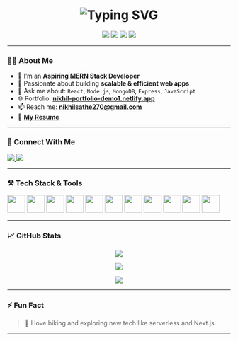 <h1 align="center">
  <img src="https://readme-typing-svg.herokuapp.com?font=Fira+Code&weight=600&size=28&pause=1000&center=true&vCenter=true&width=435&lines=Hi+%F0%9F%91%8B%2C+I'm+Nikhil+Sathe!;MERN+Stack+Developer;React+%7C+Node.js+%7C+Express+%7C+MongoDB;Let%E2%80%99s+build+something+great+%F0%9F%9A%80" alt="Typing SVG" />
</h1>

<p align="center">
  <img src="https://img.shields.io/badge/Code-React-informational?style=flat&logo=react&color=61DAFB" />
  <img src="https://img.shields.io/badge/Code-Node.js-informational?style=flat&logo=node.js&color=339933" />
  <img src="https://img.shields.io/badge/Code-MongoDB-informational?style=flat&logo=mongodb&color=47A248" />
  <img src="https://img.shields.io/badge/Code-Express-informational?style=flat&logo=express&color=000000" />
</p>

---

### 👨‍💻 About Me
- 🔭 I’m an **Aspiring MERN Stack Developer**  
- 🚀 Passionate about building **scalable & efficient web apps**
- 💬 Ask me about: `React`, `Node.js`, `MongoDB`, `Express`, `JavaScript`
- 🌐 Portfolio: [**nikhil-portfolio-demo1.netlify.app**](https://nikhil-portfolio-demo1.netlify.app/)
- 📫 Reach me: **nikhilsathe270@gmail.com**
- 📄 [**My Resume**](https://drive.google.com/file/d/15eF8mz-Rvbv3n_4T7h68-RRCKtxSOIdH/view)

---

### 🔗 Connect With Me
<p align="left">
  <a href="https://x.com/nikhilsathe07" target="_blank">
    <img src="https://img.shields.io/badge/X-1DA1F2?style=for-the-badge&logo=twitter&logoColor=white" />
  </a>
  <a href="https://www.linkedin.com/in/nikhil-s-sathe/" target="_blank">
    <img src="https://img.shields.io/badge/LinkedIn-0A66C2?style=for-the-badge&logo=linkedin&logoColor=white" />
  </a>
</p>

---

### ⚒️ Tech Stack & Tools

<p align="left">
  <img src="https://cdn.jsdelivr.net/gh/devicons/devicon/icons/html5/html5-original-wordmark.svg" width="40" />
  <img src="https://cdn.jsdelivr.net/gh/devicons/devicon/icons/css3/css3-original-wordmark.svg" width="40" />
  <img src="https://cdn.jsdelivr.net/gh/devicons/devicon/icons/javascript/javascript-original.svg" width="40" />
  <img src="https://cdn.jsdelivr.net/gh/devicons/devicon/icons/typescript/typescript-original.svg" width="40" />
  <img src="https://cdn.jsdelivr.net/gh/devicons/devicon/icons/react/react-original-wordmark.svg" width="40" />
  <img src="https://cdn.jsdelivr.net/gh/devicons/devicon/icons/express/express-original-wordmark.svg" width="40" />
  <img src="https://cdn.jsdelivr.net/gh/devicons/devicon/icons/nodejs/nodejs-original-wordmark.svg" width="40" />
  <img src="https://cdn.jsdelivr.net/gh/devicons/devicon/icons/mongodb/mongodb-original-wordmark.svg" width="40" />
  <img src="https://www.vectorlogo.zone/logos/firebase/firebase-icon.svg" width="40" />
  <img src="https://cdn.jsdelivr.net/gh/devicons/devicon/icons/c/c-original.svg" width="40" />
  <img src="https://www.vectorlogo.zone/logos/tailwindcss/tailwindcss-icon.svg" width="40" />
</p>

---

### 📈 GitHub Stats

<p align="center">
  <img src="https://github-readme-streak-stats.herokuapp.com/?user=nikhilsathe07&theme=tokyonight&hide_border=true" />
</p>

<p align="center">
  <img src="https://github-readme-stats.vercel.app/api?username=nikhilsathe07&show_icons=true&theme=tokyonight&hide_border=true" />
</p>

<p align="center">
  <img src="https://github-readme-stats.vercel.app/api/top-langs/?username=nikhilsathe07&layout=compact&theme=tokyonight&hide_border=true" />
</p>

---

### ⚡ Fun Fact
> 🚴 I love biking and exploring new tech like serverless and Next.js

---

